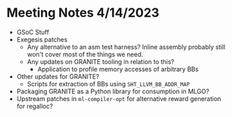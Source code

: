 # Meeting Notes 4/14/2023

* GSoC Stuff
* Exegesis patches
  * Any alternative to an asm test harness? Inline assembly probably still
  won't cover most of the things we need.
  * Any updates on GRANITE tooling in relation to this?
    * Application to profile memory accesses of arbitrary BBs
* Other updates for GRANITE?
  * Scripts for extraction of BBs using `SHT_LLVM_BB_ADDR_MAP`
* Packaging GRANITE as a Python library for consumption in MLGO?
* Upstream patches in `ml-compiler-opt` for alternative reward generation
for regalloc?
